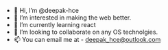 - 👋 Hi, I’m @deepak-hce
- 👀 I’m interested in making the web better.
- 🌱 I’m currently learning react
- 💞️ I’m looking to collaborate on any OS technolgies. 
- 📫 You can email me at - deepak_hce@outlook.com

<!---
deepak-hce/deepak-hce is a ✨ special ✨ repository because its `README.md` (this file) appears on your GitHub profile.
You can click the Preview link to take a look at your changes.
--->
